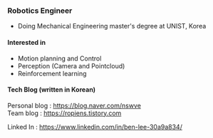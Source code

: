 ### Robotics Engineer

- Doing Mechanical Engineering master's degree at UNIST, Korea  
 
#### Interested in 
- Motion planning and Control
- Perception (Camera and Pointcloud)
- Reinforcement learning

#### Tech Blog (written in Korean)
Personal blog : https://blog.naver.com/nswve  
Team     blog : https://ropiens.tistory.com  

Linked In     : https://www.linkedin.com/in/ben-lee-30a9a834/
<!--
**benthebear93/benthebear93** is a ✨ _special_ ✨ repository because its `README.md` (this file) appears on your GitHub profile.

Here are some ideas to get you started:

- 🔭 I’m currently working on ...
- 🌱 I’m currently learning ...
- 👯 I’m looking to collaborate on ...
- 🤔 I’m looking for help with ...
- 💬 Ask me about ...
- 📫 How to reach me: ...
- 😄 Pronouns: ...
- ⚡ Fun fact: ...
-->
